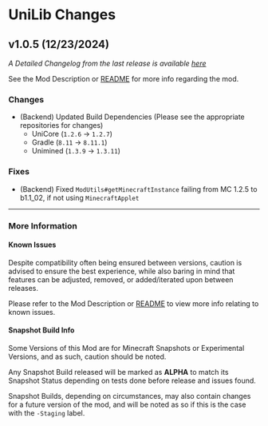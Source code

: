 # UniLib Changes

## v1.0.5 (12/23/2024)

_A Detailed Changelog from the last release is
available [here](https://gitlab.com/CDAGaming/UniLib/-/compare/release%2Fv1.0.4...release%2Fv1.0.5)_

See the Mod Description or [README](https://gitlab.com/CDAGaming/UniLib) for more info regarding the mod.

### Changes

* (Backend) Updated Build Dependencies (Please see the appropriate repositories for changes)
    * UniCore (`1.2.6` -> `1.2.7`)
    * Gradle (`8.11` -> `8.11.1`)
    * Unimined (`1.3.9` -> `1.3.11`)

### Fixes

* (Backend) Fixed `ModUtils#getMinecraftInstance` failing from MC 1.2.5 to b1.1_02, if not using `MinecraftApplet`

___

### More Information

#### Known Issues

Despite compatibility often being ensured between versions,
caution is advised to ensure the best experience, while also baring in mind that features can be adjusted, removed, or
added/iterated upon between releases.

Please refer to the Mod Description or [README](https://gitlab.com/CDAGaming/UniLib) to view more info relating
to known issues.

#### Snapshot Build Info

Some Versions of this Mod are for Minecraft Snapshots or Experimental Versions, and as such, caution should be noted.

Any Snapshot Build released will be marked as **ALPHA** to match its Snapshot Status depending on tests done before
release
and issues found.

Snapshot Builds, depending on circumstances, may also contain changes for a future version of the mod, and will be noted
as so if this is the case with the `-Staging` label.
